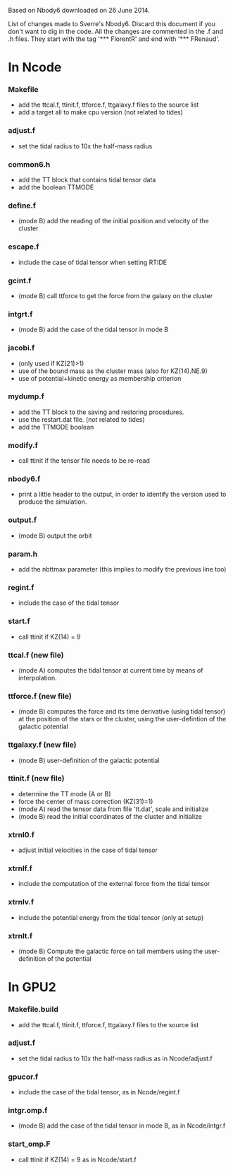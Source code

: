 
Based on Nbody6 downloaded on 26 June 2014.

List of changes made to Sverre's Nbody6. Discard this document if you don't want to dig in the code.
All the changes are commented in the .f and .h files. They start with the tag '*** FlorentR' and end with '*** FRenaud'.

In Ncode
========

### Makefile
* add the ttcal.f, ttinit.f, ttforce.f, ttgalaxy.f files to the source list
* add a target all to make cpu version (not related to tides)

### adjust.f
* set the tidal radius to 10x the half-mass radius

### common6.h
* add the TT block that contains tidal tensor data
* add the boolean TTMODE

### define.f
* (mode B) add the reading of the initial position and velocity of the cluster

### escape.f
* include the case of tidal tensor when setting RTIDE

### gcint.f
* (mode B) call ttforce to get the force from the galaxy on the cluster

### intgrt.f
* (mode B) add the case of the tidal tensor in mode B

### jacobi.f
* (only used if KZ(21)>1)
* use of the bound mass as the cluster mass (also for KZ(14).NE.9)
* use of potential+kinetic energy as membership criterion

### mydump.f
* add the TT block to the saving and restoring procedures.
* use the restart.dat file. (not related to tides)
* add the TTMODE boolean

### modify.f
* call ttinit if the tensor file needs to be re-read

### nbody6.f
* print a little header to the output, in order to identify the version used to produce the simulation.

### output.f
* (mode B) output the orbit

### param.h
* add the nbttmax parameter (this implies to modify the previous line too)

### regint.f
* include the case of the tidal tensor

### start.f
* call ttinit if KZ(14) = 9

### ttcal.f (new file)
* (mode A) computes the tidal tensor at current time by means of interpolation.

### ttforce.f	(new file)
* (mode B) computes the force and its time derivative (using tidal tensor) at the position of the stars or the cluster, using the user-defintion of the galactic potential

### ttgalaxy.f	(new file)
* (mode B) user-definition of the galactic potential

### ttinit.f	(new file)
* determine the TT mode (A or B)
* force the center of mass correction (KZ(31)=1)
* (mode A) read the tensor data from file 'tt.dat', scale and initialize
* (mode B) read the initial coordinates of the cluster and initialize

### xtrnl0.f
* adjust initial velocities in the case of tidal tensor

### xtrnlf.f
* include the computation of the external force from the tidal tensor

### xtrnlv.f
* include the potential energy from the tidal tensor (only at setup)

### xtrnlt.f
* (mode B) Compute the galactic force on tail members using the user-definition of the potential



In GPU2
=====

### Makefile.build
* add the ttcal.f, ttinit.f, ttforce.f, ttgalaxy.f files to the source list

### adjust.f
* set the tidal radius to 10x the half-mass radius as in Ncode/adjust.f

### gpucor.f
* include the case of the tidal tensor, as in Ncode/regint.f

### intgr.omp.f
* (mode B) add the case of the tidal tensor in mode B, as in Ncode/intgr.f

### start_omp.F
* call ttinit if KZ(14) = 9 as in Ncode/start.f
